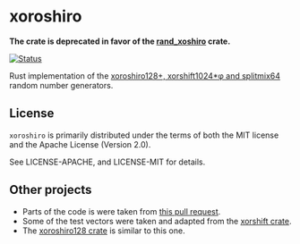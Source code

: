 # xoroshiro

**The crate is deprecated in favor of the [rand_xoshiro] crate.**

[![Status][status-img]][status-url]

Rust implementation of the [xoroshiro128+, xorshift1024*φ and
splitmix64](http://xoroshiro.di.unimi.it) random number generators.

## License

`xoroshiro` is primarily distributed under the terms of both the MIT license and
the Apache License (Version 2.0).

See LICENSE-APACHE, and LICENSE-MIT for details.

## Other projects

* Parts of the code is were taken from [this pull
  request](https://github.com/rust-lang-nursery/rand/pull/102).
* Some of the test vectors were taken and adapted from the [xorshift crate](
  https://github.com/astocko/xorshift).
* The [xoroshiro128 crate](https://github.com/mscharley/rust-xoroshiro128) is
  similar to this one.


[status-img]: https://travis-ci.org/vks/xoroshiro.svg?branch=master
[status-url]: https://travis-ci.org/vks/xoroshiro
[rand_xoshiro]: https://github.com/rust-random/rngs
